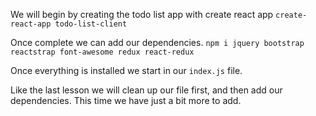 We will begin by creating the todo list app with create react app
`create-react-app todo-list-client`

Once complete we can add our dependencies.
`npm i jquery bootstrap reactstrap font-awesome redux react-redux`

Once everything is installed we start in our `index.js` file.

Like the last lesson we will clean up our file first, and then add our dependencies.
This time we have just a bit more to add.

